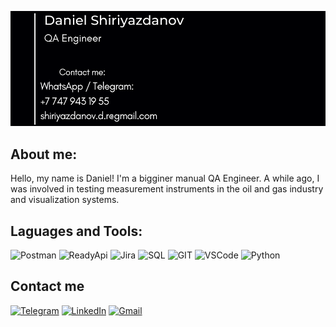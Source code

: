 ![Header](https://github.com/ExcusezM01/ExcusezM01/blob/main/assets/Screenshot_2.png) 

## About me:
Hello, my name is Daniel! I'm a bigginer manual QA Engineer. A while ago, I was involved in testing measurement instruments in the oil and gas industry and visualization systems.

## Laguages and Tools:
![Postman](https://img.shields.io/badge/-POSTMAN-cccccc?style=for-the-badge&logo=postman)
![ReadyApi](https://img.shields.io/badge/-ReadyAPI-ffcc00?style=for-the-badge&logo=ReadyAPI) 
![Jira](https://img.shields.io/badge/-jira-ffffff?style=for-the-badge&logo=jira&logoColor=00ccff)
![SQL](https://img.shields.io/badge/-SQL-333333?style=for-the-badge&logo=MYSQL&logoColor=0066ff)
![GIT](https://img.shields.io/badge/-GIT-333333?style=for-the-badge&logo=GIT&logoColor=0066ff)
![VSCode](https://img.shields.io/badge/-VSCode-0099ff?style=for-the-badge&logo=&logoColor=0066ff)
![Python](https://img.shields.io/badge/-Python-ffff66?style=for-the-badge&logo=python)

## Contact me
[![Telegram](https://img.shields.io/badge/-Telegram-333333?style=for-the-badge&logo=telegram)](https://t.me/excusez_mo1)
[![LinkedIn](https://img.shields.io/badge/-LinkedIn-333333?style=for-the-badge&logo=Linkedin&logoColor=0066ff)](https://www.linkedin.com/in/daniel-shiriyazdanov-395228228/)
[![Gmail](https://img.shields.io/badge/-Gmail-333333?style=for-the-badge&logo=Gmail&logoColor=cc000)](<a href="mailto:shiriyazdanov.d.r@gmail.com">)
